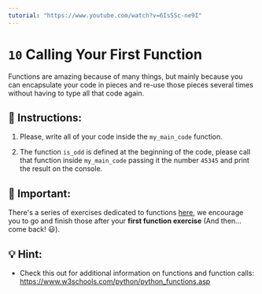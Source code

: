 ```yaml
---
tutorial: "https://www.youtube.com/watch?v=6IsSSc-ne9I"
---
```


# `10` Calling Your First Function

Functions are amazing because of many things, but mainly because you can encapsulate your code in pieces and re-use those pieces several times without having to type all that code again.

## 📝 Instructions:

1. Please, write all of your code inside the `my_main_code` function.

2. The function `is_odd` is defined at the beginning of the code, please call that function inside `my_main_code` passing it the number `45345` and print the result on the console.


## 🔎 Important:

There's a series of exercises dedicated to functions [here](https://github.com/4GeeksAcademy/python-functions-programming-exercises), we encourage you to go and finish those after your **first function exercise** (And then... come back! 😃).


## 💡 Hint: 

+ Check this out for additional information on functions and function calls: https://www.w3schools.com/python/python_functions.asp
